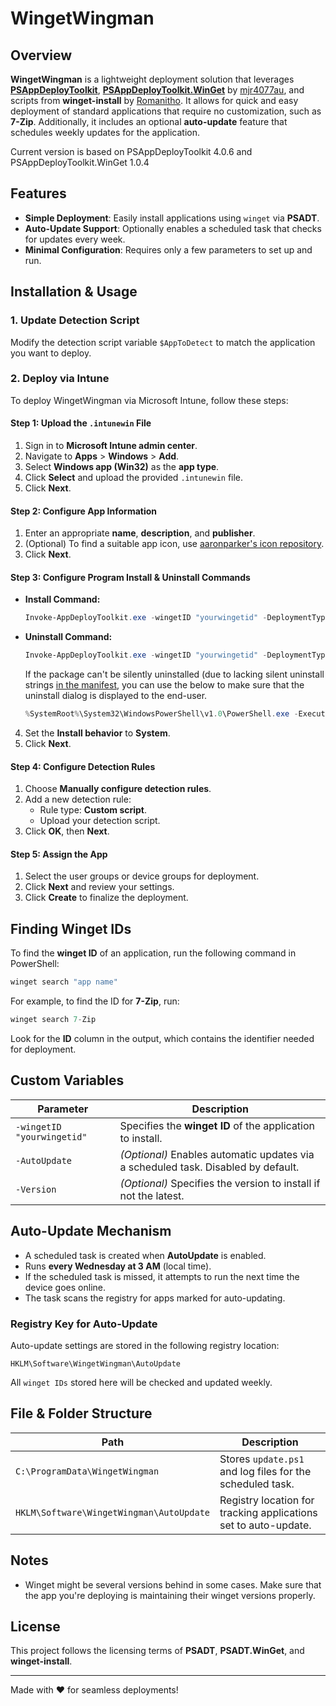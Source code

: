 # WingetWingman

## Overview
**WingetWingman** is a lightweight deployment solution that leverages **[PSAppDeployToolkit](https://github.com/PSAppDeployToolkit/PSAppDeployToolkit)**, **[PSAppDeployToolkit.WinGet](https://github.com/mjr4077au/PSAppDeployToolkit.WinGet/)** by [mjr4077au](https://github.com/mjr4077au), and scripts from **winget-install** by [Romanitho](https://github.com/Romanitho). It allows for quick and easy deployment of standard applications that require no customization, such as **7-Zip**. Additionally, it includes an optional **auto-update** feature that schedules weekly updates for the application.

Current version is based on PSAppDeployToolkit 4.0.6 and PSAppDeployToolkit.WinGet 1.0.4

## Features
- **Simple Deployment**: Easily install applications using `winget` via **PSADT**.
- **Auto-Update Support**: Optionally enables a scheduled task that checks for updates every week.
- **Minimal Configuration**: Requires only a few parameters to set up and run.

## Installation & Usage
### 1. Update Detection Script
Modify the detection script variable `$AppToDetect` to match the application you want to deploy.

### 2. Deploy via Intune
To deploy WingetWingman via Microsoft Intune, follow these steps:

#### Step 1: Upload the `.intunewin` File
1. Sign in to **Microsoft Intune admin center**.
2. Navigate to **Apps** > **Windows** > **Add**.
3. Select **Windows app (Win32)** as the **app type**.
4. Click **Select** and upload the provided `.intunewin` file.
5. Click **Next**.

#### Step 2: Configure App Information
1. Enter an appropriate **name**, **description**, and **publisher**.
2. (Optional) To find a suitable app icon, use [aaronparker's icon repository](https://github.com/aaronparker/icons).
3. Click **Next**.

#### Step 3: Configure Program Install & Uninstall Commands
- **Install Command:**
  ```powershell
  Invoke-AppDeployToolkit.exe -wingetID "yourwingetid" -DeploymentType Install -DeployMode Silent -AutoUpdate
  ```
- **Uninstall Command:**
  ```powershell
  Invoke-AppDeployToolkit.exe -wingetID "yourwingetid" -DeploymentType Uninstall -DeployMode Silent
  ```
  If the package can't be silently uninstalled (due to lacking silent uninstall strings [in the manifest](https://github.com/microsoft/winget-pkgs/tree/master/manifests), you can use the below to make sure that the uninstall dialog is displayed to the end-user.
  ```powershell
  %SystemRoot%\System32\WindowsPowerShell\v1.0\PowerShell.exe -ExecutionPolicy Bypass -NoProfile -File Invoke-ServiceUI.ps1 -wingetID "yourwingetid" -DeploymentType Uninstall
  ```
4. Set the **Install behavior** to **System**.
5. Click **Next**.

#### Step 4: Configure Detection Rules
1. Choose **Manually configure detection rules**.
2. Add a new detection rule:
   - Rule type: **Custom script**.
   - Upload your detection script.
3. Click **OK**, then **Next**.

#### Step 5: Assign the App
1. Select the user groups or device groups for deployment.
2. Click **Next** and review your settings.
3. Click **Create** to finalize the deployment.

## Finding Winget IDs
To find the **winget ID** of an application, run the following command in PowerShell:
```powershell
winget search "app name"
```
For example, to find the ID for **7-Zip**, run:
```powershell
winget search 7-Zip
```
Look for the **ID** column in the output, which contains the identifier needed for deployment.

## Custom Variables
| Parameter   | Description |
|------------|-------------|
| `-wingetID "yourwingetid"` | Specifies the **winget ID** of the application to install. |
| `-AutoUpdate` | *(Optional)* Enables automatic updates via a scheduled task. Disabled by default. |
| `-Version` | *(Optional)* Specifies the version to install if not the latest.|

## Auto-Update Mechanism
- A scheduled task is created when **AutoUpdate** is enabled.
- Runs **every Wednesday at 3 AM** (local time).
- If the scheduled task is missed, it attempts to run the next time the device goes online.
- The task scans the registry for apps marked for auto-updating.

### Registry Key for Auto-Update
Auto-update settings are stored in the following registry location:
```
HKLM\Software\WingetWingman\AutoUpdate
```
All `winget IDs` stored here will be checked and updated weekly.

## File & Folder Structure
| Path | Description |
|------|-------------|
| `C:\ProgramData\WingetWingman` | Stores `update.ps1` and log files for the scheduled task. |
| `HKLM\Software\WingetWingman\AutoUpdate` | Registry location for tracking applications set to auto-update. |

## Notes
- Winget might be several versions behind in some cases. Make sure that the app you're deploying is maintaining their winget versions properly.

## License
This project follows the licensing terms of **PSADT**, **PSADT.WinGet**, and **winget-install**.

---
Made with ❤️ for seamless deployments!

